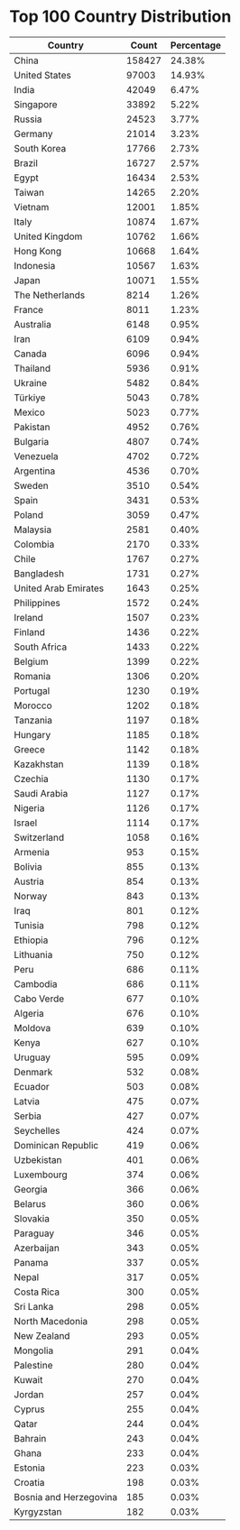# Top 100 Country Distribution
| Country | Count | Percentage |
|----|----|----|
| China | 158427 | 24.38% |
| United States | 97003 | 14.93% |
| India | 42049 | 6.47% |
| Singapore | 33892 | 5.22% |
| Russia | 24523 | 3.77% |
| Germany | 21014 | 3.23% |
| South Korea | 17766 | 2.73% |
| Brazil | 16727 | 2.57% |
| Egypt | 16434 | 2.53% |
| Taiwan | 14265 | 2.20% |
| Vietnam | 12001 | 1.85% |
| Italy | 10874 | 1.67% |
| United Kingdom | 10762 | 1.66% |
| Hong Kong | 10668 | 1.64% |
| Indonesia | 10567 | 1.63% |
| Japan | 10071 | 1.55% |
| The Netherlands | 8214 | 1.26% |
| France | 8011 | 1.23% |
| Australia | 6148 | 0.95% |
| Iran | 6109 | 0.94% |
| Canada | 6096 | 0.94% |
| Thailand | 5936 | 0.91% |
| Ukraine | 5482 | 0.84% |
| Türkiye | 5043 | 0.78% |
| Mexico | 5023 | 0.77% |
| Pakistan | 4952 | 0.76% |
| Bulgaria | 4807 | 0.74% |
| Venezuela | 4702 | 0.72% |
| Argentina | 4536 | 0.70% |
| Sweden | 3510 | 0.54% |
| Spain | 3431 | 0.53% |
| Poland | 3059 | 0.47% |
| Malaysia | 2581 | 0.40% |
| Colombia | 2170 | 0.33% |
| Chile | 1767 | 0.27% |
| Bangladesh | 1731 | 0.27% |
| United Arab Emirates | 1643 | 0.25% |
| Philippines | 1572 | 0.24% |
| Ireland | 1507 | 0.23% |
| Finland | 1436 | 0.22% |
| South Africa | 1433 | 0.22% |
| Belgium | 1399 | 0.22% |
| Romania | 1306 | 0.20% |
| Portugal | 1230 | 0.19% |
| Morocco | 1202 | 0.18% |
| Tanzania | 1197 | 0.18% |
| Hungary | 1185 | 0.18% |
| Greece | 1142 | 0.18% |
| Kazakhstan | 1139 | 0.18% |
| Czechia | 1130 | 0.17% |
| Saudi Arabia | 1127 | 0.17% |
| Nigeria | 1126 | 0.17% |
| Israel | 1114 | 0.17% |
| Switzerland | 1058 | 0.16% |
| Armenia | 953 | 0.15% |
| Bolivia | 855 | 0.13% |
| Austria | 854 | 0.13% |
| Norway | 843 | 0.13% |
| Iraq | 801 | 0.12% |
| Tunisia | 798 | 0.12% |
| Ethiopia | 796 | 0.12% |
| Lithuania | 750 | 0.12% |
| Peru | 686 | 0.11% |
| Cambodia | 686 | 0.11% |
| Cabo Verde | 677 | 0.10% |
| Algeria | 676 | 0.10% |
| Moldova | 639 | 0.10% |
| Kenya | 627 | 0.10% |
| Uruguay | 595 | 0.09% |
| Denmark | 532 | 0.08% |
| Ecuador | 503 | 0.08% |
| Latvia | 475 | 0.07% |
| Serbia | 427 | 0.07% |
| Seychelles | 424 | 0.07% |
| Dominican Republic | 419 | 0.06% |
| Uzbekistan | 401 | 0.06% |
| Luxembourg | 374 | 0.06% |
| Georgia | 366 | 0.06% |
| Belarus | 360 | 0.06% |
| Slovakia | 350 | 0.05% |
| Paraguay | 346 | 0.05% |
| Azerbaijan | 343 | 0.05% |
| Panama | 337 | 0.05% |
| Nepal | 317 | 0.05% |
| Costa Rica | 300 | 0.05% |
| Sri Lanka | 298 | 0.05% |
| North Macedonia | 298 | 0.05% |
| New Zealand | 293 | 0.05% |
| Mongolia | 291 | 0.04% |
| Palestine | 280 | 0.04% |
| Kuwait | 270 | 0.04% |
| Jordan | 257 | 0.04% |
| Cyprus | 255 | 0.04% |
| Qatar | 244 | 0.04% |
| Bahrain | 243 | 0.04% |
| Ghana | 233 | 0.04% |
| Estonia | 223 | 0.03% |
| Croatia | 198 | 0.03% |
| Bosnia and Herzegovina | 185 | 0.03% |
| Kyrgyzstan | 182 | 0.03% |
